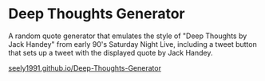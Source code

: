 # Deep Thoughts Generator

A random quote generator that emulates the style of "Deep Thoughts by Jack Handey" from early 90's Saturday Night Live, including a tweet button that sets up a tweet with the displayed quote by Jack Handey.

[seely1991.github.io/Deep-Thoughts-Generator](https://seely1991.github.io/Deep-Thoughts-Generator)

